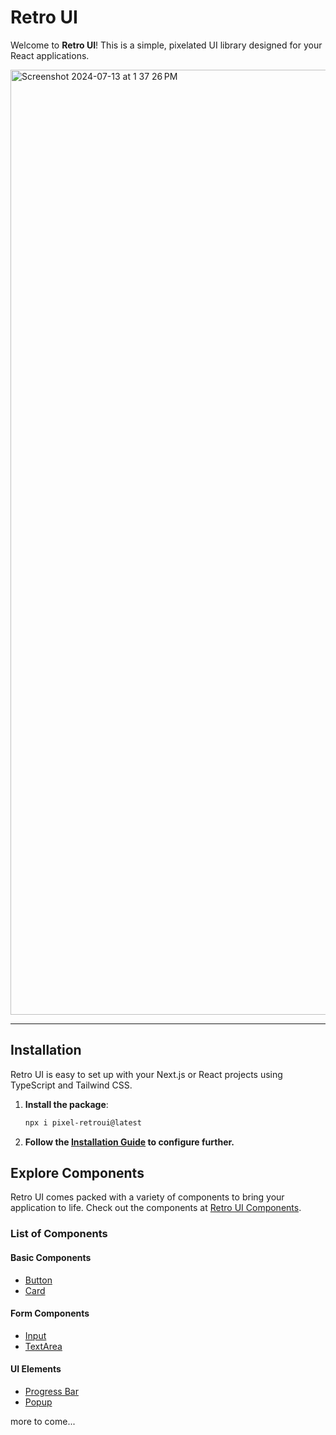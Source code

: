 # Retro UI
Welcome to **Retro UI**! This is a simple, pixelated UI library designed for your React applications.

<img width="1512" alt="Screenshot 2024-07-13 at 1 37 26 PM" src="https://github.com/user-attachments/assets/11096142-1be8-44b4-b2f1-7cbdfecd0ba1">

<hr/>

## Installation

Retro UI is easy to set up with your Next.js or React projects using TypeScript and Tailwind CSS.

1. **Install the package**:
   ```bash
   npx i pixel-retroui@latest
   ```

2. **Follow the [Installation Guide](https://www.retroui.io/installation) to configure further.**

## Explore Components

Retro UI comes packed with a variety of components to bring your application to life. Check out the components at [Retro UI Components](https://retroui.io/components).

### List of Components

#### Basic Components
- [Button](https://retroui.io/components/button)
- [Card](https://retroui.io/components/card)

#### Form Components
- [Input](https://retroui.io/components/input)
- [TextArea](https://retroui.io/components/textarea)

#### UI Elements
- [Progress Bar](https://retroui.io/components/progressbar)
- [Popup](https://retroui.io/components/popup)

more to come...
